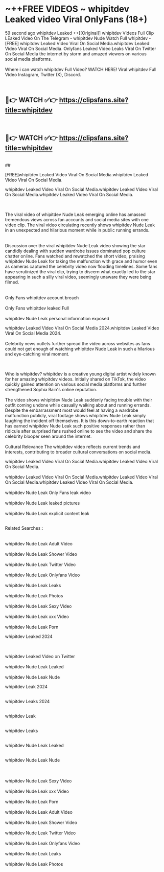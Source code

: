 # ~++FREE VIDEOS ~ whipitdev Leaked video Viral OnlyFans (18+)<br>


59 second ago whipitdev Leaked ++[[Original]] whipitdev Videos Full Clip LEaked Video On The Telegram  - whipitdev Nude  Watch Full whipitdev - [FREE] whipitdev Leaked Video Viral On Social Media.whipitdev Leaked Video Viral On Social Media.   Onlyfans Leaked Video Leaks Viral On Twitter On Social Media the internet by storm and amazed viewers on various social media platforms. <br><br>
Where i can watch whipitdev Full Video? WATCH HERE! Viral whipitdev Full Video Instagram, Twitter (X), Discord. <br>


 <br>

##  🔴👉 WATCH ✅👉  <a href="https://clipsfans.site?title=whipitdev&ref=git">https://clipsfans.site?title=whipitdev</a> <br>
  <br>

##  🔴👉 WATCH ✅👉  <a href="https://clipsfans.site?title=whipitdev&ref=git">https://clipsfans.site?title=whipitdev</a> <br>
  <br>
  ##



[FREE]whipitdev Leaked Video Viral On Social Media.whipitdev Leaked Video Viral On Social Media. <br>

whipitdev Leaked Video Viral On Social Media.whipitdev Leaked Video Viral On Social Media.whipitdev Leaked Video Viral On Social Media. <br>


  <br>

  <br>
The viral video of whipitdev Nude Leak emerging online has amassed tremendous views across fan accounts and social media sites with one video clip. The viral video circulating recently shows whipitdev Nude Leak in an unexpected and hilarious moment while in public running errands.<br>
<br>


<br>
Discussion over the viral whipitdev Nude Leak video showing the star candidly dealing with sudden wardrobe issues dominated pop culture chatter online. Fans watched and rewatched the short video, praising whipitdev Nude Leak for taking the malfunction with grace and humor even as cameras captured the celebrity video now flooding timelines. Some fans have scrutinized the viral clip, trying to discern what exactly led to the star appearing in such a silly viral video, seemingly unaware they were being filmed.<br>
<br>
<br> 
Only Fans whipitdev account breach<br>
<br>
Only Fans whipitdev leaked Full <br>
<br>
whipitdev Nude Leak personal information exposed<br>

whipitdev Leaked Video Viral On Social Media 2024.whipitdev Leaked Video Viral On Social Media 2024. <br>
<br>
Celebrity news outlets further spread the video across websites as fans could not get enough of watching whipitdev Nude Leak in such a hilarious and eye-catching viral moment.<br>
<br>

<br>
Who is whipitdev? whipitdev is a creative young digital artist widely known for her amazing whipitdev videos. Initially shared on TikTok, the video quickly gained attention on various social media platforms and further strengthened Sophia Rain's online reputation.<br>
<br>
The video shows whipitdev Nude Leak suddenly facing trouble with their outfit coming undone while casually walking about and running errands. Despite the embarrassment most would feel at having a wardrobe malfunction publicly, viral footage shows whipitdev Nude Leak simply laughing the incident off themselves. It is this down-to-earth reaction that has earned whipitdev Nude Leak such positive responses rather than ridicule after surprised fans rushed online to see the video and share the celebrity blooper seen around the internet.<br>
<br>
Cultural Relevance The whipitdev video reflects current trends and interests, contributing to broader cultural conversations on social media.<br>

whipitdev Leaked Video Viral On Social Media.whipitdev Leaked Video Viral On Social Media.<br>
<br>
whipitdev Leaked Video Viral On Social Media.whipitdev Leaked Video Viral On Social Media.whipitdev Leaked Video Viral On Social Media.<br>
<br>
whipitdev Nude Leak Only Fans leak video<br>
<br>
whipitdev Nude Leak leaked pictures<br>
<br>
whipitdev Nude Leak explicit content leak<br>


<br>
Related Searches :<br>
<br>

<br>
whipitdev Nude Leak Adult Video<br>
<br>
whipitdev Nude Leak Shower Video<br>
<br>
whipitdev Nude Leak Twitter Video<br>
<br>
whipitdev Nude Leak Onlyfans Video<br>
<br>
whipitdev Nude Leak Leaks<br>
<br>
whipitdev Nude Leak Photos<br>

<br>
whipitdev Nude Leak Sexy Video<br>
<br>
whipitdev Nude Leak xxx Video<br>
<br>
whipitdev Nude Leak Porn<br>

whipitdev  Leaked 2024 <br> <br>
<br>

whipitdev Leaked Video on Twitter <br>
<br>
whipitdev Nude Leak Leaked<br>
<br>
whipitdev Nude Leak Nude<br>


whipitdev  Leak 2024 <br> <br>



whipitdev  Leaks 2024 <br> <br>



 
whipitdev  Leak<br> <br>



whipitdev  Leaks<br> <br>


whipitdev Nude Leak Leaked<br> <br>

whipitdev Nude Leak Nude<br> <br>
<br> <br>
whipitdev Nude Leak Sexy Video
<br> <br>
whipitdev Nude Leak xxx Video
<br> <br>
whipitdev Nude Leak Porn
<br> <br>
whipitdev Nude Leak Adult Video
<br> <br>
whipitdev Nude Leak Shower Video
<br> <br>
whipitdev Nude Leak Twitter Video
<br> <br>
whipitdev Nude Leak Onlyfans Video
<br> <br>
whipitdev Nude Leak Leaks
<br> <br>
whipitdev Nude Leak Photos






</p>




 



</p>










